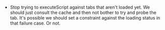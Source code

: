 
* Stop trying to executeScript against tabs that aren't loaded yet.  We should
  just consult the cache and then not bother to try and probe the tab.  It's
  possible we should set a constraint against the loading status in that failure
  case.  Or not.
